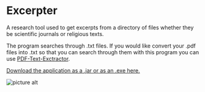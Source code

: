 # Excerpter
A research tool used to get excerpts from a directory of files whether they be scientific journals or religious texts.

The program searches through .txt files.
If you would like convert your .pdf files into .txt so that you can search through them with this program you can use [PDF-Text-Exctractor](https://github.com/KleinGeard/PDF-Text-Extractor).

[Download the application as a .jar or as an .exe here.](https://drive.google.com/folderview?id=0B_Yr8TO0xAL7U1NrRF9zTkZRM00&usp=sharing)

![picture alt](http://i.imgur.com/zwMNFEt.png "Excerpter Screenshot")
